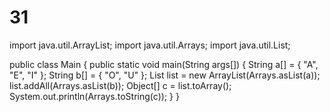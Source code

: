 # 31
import java.util.ArrayList;
import java.util.Arrays;
import java.util.List;
 
public class Main {
    public static void main(String args[]) {
        String a[] = { "A", "E", "I" };
        String b[] = { "O", "U" };
        List list = new ArrayList(Arrays.asList(a));
        list.addAll(Arrays.asList(b));
        Object[] c = list.toArray();
        System.out.println(Arrays.toString(c));
    }
}
